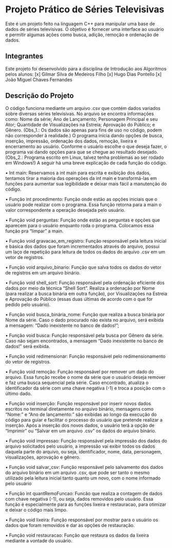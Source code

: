 # Projeto Prático de Séries Televisivas

Este é um projeto feito na linguagem C++ para manipular uma base de dados de séries televisivas. O objetivo é fornecer uma interface ao usuário e permitir algumas ações como busca, adição, remoção e ordenação de dados.

## Integrantes
Este projeto foi desenvolvido para a disciplina de Introdução aos Algoritmos pelos alunos:
    [x] Gilmar Silva de Medeiros Filho
    [x] Hugo Dias Pontello
    [x] João Miguel Chaves Fernandes

## Descrição do Projeto
O código funciona mediante um arquivo .csv que contém dados variados sobre diversas séries televisivas. No arquivo se encontra informações como: Nome da série; 
Ano de Lançamento; Personagem Principal e seu Ator; Quantidade de Visualizações na Estreia; Aprovação do Público; e Gênero. 
(Obs_1.: Os dados são apenas para fins de uso no código, podem não corresponder à realidade.)
O programa inicia dando opções de busca, inserção, impressão, ordenação dos dados, remoção, lixeira e encerramento ao usuário. 
Conforme o usuário escolhe o que deseja fazer, o programa vai dando opções para que se chegue ao resultado desejado.
(Obs_2.: Programa escrito em Linux, talvez tenha problemas ao ser rodado em Windows!)
A seguir há uma breve explicação de cada função do código.

• Int main:
Reservamos a int main para escrita e exibição dos dados, tentamos tirar a maioria das 
operações da int main e transformá-las em funções para aumentar sua legibilidade e deixar mais 
fácil a manutenção do código.

• Função int procedimento:
Função onde estão as opções iniciais que o usuário pode realizar com o programa. Essa 
função retorna para a main o valor correspondente a operação desejada pelo usuário.

• Função void perguntas:
Função onde estão as perguntas e opções que aparecem para o usuário enquanto roda o 
programa. Colocamos essa função pra “limpar” a main.

• Função void gravacao_em_registro:
Função responsável pela leitura inicial e básica dos dados que foram incrementados 
através do arquivo, possui um laço de repetição para leitura de todos os dados do arquivo .csv 
em um vetor de registros.

• Função void arquivo_binario:
Função que salva todos os dados do vetor de registros em um arquivo binário.

• Função void shell_sort:
Função responsável pela ordenação eficiente dos dados por meio da técnica “Shell 
Sort”. Realiza a ordenação por Nome (para realizar a busca binária em outra função), por 
Visualizações na Estreia e Aprovação do Público (essas duas últimas de acordo com o que for 
pedido pelo usuário).

• Função void busca_binária_nome:
Função que realiza a busca binária por Nome da série. Caso o dado procurado não exista 
no arquivo, será exibida a mensagem: “Dado inexistente no banco de dados!”;

• Função void busca:
Função responsável pela busca por Gênero da série. Caso não sejam encontrados, a 
mensagem “Dado inexistente no banco de dados!” será exibida.

• Função void redimensionar:
Função responsável pelo redimensionamento do vetor de registros.

• Função void remoção:
Função responsável por remover um dado do arquivo. Essa função recebe o nome da 
série que o usuário deseja remover e faz uma busca sequencial pela série. Caso encontrado, 
atualiza o identificador da série com uma chave negativa (-1) e troca a posição com o último
dado.

• Função void inserção:
Função responsável por inserir novos dados escritos no terminal diretamente no arquivo 
binário, mensagens como “Nome:” e “Ano de lançamento:” são exibidas ao longo da execução 
do código para guiar e facilitar o processo do usuário que pretende realizar a inserção. Após a 
inserção dos novos dados, o usuário terá a opção de “Imprimir” ou “Salvar em um arquivo .csv” 
os dados do arquivo binário.

• Função void impressao:
Função responsável pela impressão dos dados do arquivo solicitados pelo usuário, a 
impressão vai exibir todos os dados daquela parte do arquivo, ou seja, identificador, nome, data, 
personagem, visualizações, aprovação e gênero. 

• Função void salvar_csv:
Função responsável pelo salvamento dos dados do arquivo binário em um arquivo .csv, 
que pode ser tanto o mesmo utilizado pela leitura inicial tanto quanto um novo, com o nome 
informado pelo usuário

• Função int quantRemoFuncao:
Funcão que realiza a contagem de dados com chave negativa (-1), ou seja, dados removidos pelo
usuário. Essa função é especialmente para as funções lixeira e restauracao, para otimizar e 
deixar o código mais limpo.

• Função void lixeira:
Função responsável por mostrar para o usuário os dados que foram removidos e dar as opções de
restauração.

• Função void restauracao:
Função que restaura os dados da lixeira mediante a vontade do usuário.
